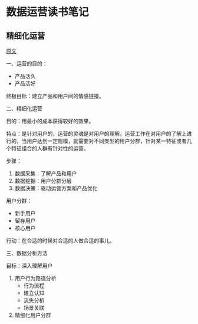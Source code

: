 # 数据运营读书笔记

## 精细化运营

[原文](http://www.woshipm.com/operate/562862.html)

一、运营的目的：

- 产品活久
- 产品活好

终极目标：建立产品和用户间的情感链接。 

二、精细化运营

目的：用最小的成本获得较好的效果。

特点：是针对用户的，运营的灵魂是对用户的理解。运营工作在对用户的了解上进行的，当用户达到一定规模，就需要对不同类型的用户分群，针对某一特征或者几个特征组合的人群有针对性的运营。

步骤：

1. 数据采集：了解产品和用户
2. 数据挖掘：用户分群分层
3. 数据决策：驱动运营方案和产品优化

用户分群：

- 新手用户
- 留存用户
- 核心用户

行动：在合适的时候对合适的人做合适的事儿。

三、数据分析方法

目标：深入理解用户

1. 用户行为路径分析
   - 行为流程
   - 建立认知
   - 流失分析
   - 场景关联
2. 精细化用户分群
